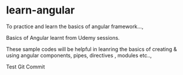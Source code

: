 # learn-angular
To practice and learn the basics of angular framework...,

Basics of Angular learnt from Udemy sessions.

These sample codes will be helpful in leanring the basics of creating & using angular components, pipes, directives , modules etc..,

Test Git Commit
